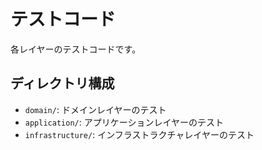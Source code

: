 # テストコード

各レイヤーのテストコードです。

## ディレクトリ構成

- `domain/`: ドメインレイヤーのテスト
- `application/`: アプリケーションレイヤーのテスト
- `infrastructure/`: インフラストラクチャレイヤーのテスト 
